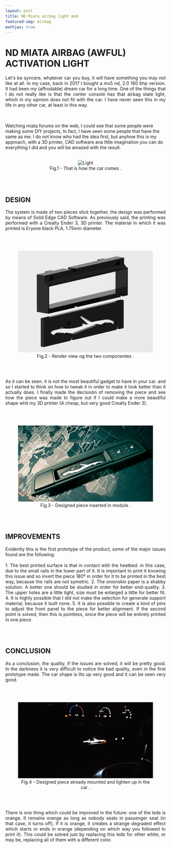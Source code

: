 ```yaml
---
layout: post
title: ND Miata airbag light mod
featured-img: Airbag
mathjax: true
---
```


# ND MIATA AIRBAG (AWFUL) ACTIVATION LIGHT
 <p align="justify">
    Let's be syncere, whatever car you buy, it will have something you may not like at all. In my case, back in 2017 I bought a mx5 nd, 2.0 160 bhp version. It had been my (affrodable) dream car for a long time. One of the things that I do not really like is that the center console has that airbag state light, which in my opinion does not fit with the car. I have never seen this in my life in any other car, at least in this way. 
 </p>
<br/><br/>
Watching miata forums on the web, I could see that some people were making some DIY projects, In fact, I have seen some people that have the same as me. I do not know who had the idea first, but anyhow this is my approach, with a 3D printer, CAD software ana little imagination you can do everything I did and you will be amazed with the result.
<br/><br/>
<figure>
    <div align = "center"><img src="https://images0.autocasion.com/unsafe/700x/unoauto/09/2245/9ffa1167c661ae018ea1eb78cdab1dff4cf114d3.jpeg" alt="Light" class="center">
    <figcaption>Fig.1 - That is how the car comes .</figcaption>
    </div>
</figure>
<br/><br/>

## DESIGN
<p align="justify">
    The system is made of two pieces stick together, the design was performed by means of Solid Edge CAD Software. As previously said, the printing was performed with a Crealty Ender 3, 3D printer. The material in which it was printed is Eryone black PLA, 1.75mm diameter. 
 </p>
<br/><br/>
<figure>
    <div align = "center"><img src="https://raw.githubusercontent.com/jmtorrente/jmtorrente.github.io/master/assets/img/Article_image/Airbag_3.jpg" alt="Lighten" class="center">
    <figcaption>Fig.2 - Render view og the two componentes  .</figcaption>
    </div>
</figure>
<br/><br/>
<p align="justify">
    As it can be seen. it is not the most beautiful gadget to have in your car. and so I started to think on how to tweak it in order to make it look better than it actually does. I finally made the decissión of removing the piece and see how the piece was made to figure out if I could make a more beautiful shape whit my 3D printer (A cheap, but very good Crealty Ender 3).
 </p>
<br/><br/>
<!--Picture of the designed product-->
<figure>
    <div align = "center"><img src="https://raw.githubusercontent.com/jmtorrente/jmtorrente.github.io/master/assets/img/Article_image/Airbag_1.jpg" alt="Lighten" class="center">
    <figcaption>Fig.3 - Designed piece inserted in module .</figcaption>
    </div>
</figure>
<br/><br/>

## IMPROVEMENTS
<p align="justify">
Evidently this is the first prototype of the product, some of the major issues found are the following:
<br/><br/>
    1. The best printed surface is that in contact with the heatbed. in this case, due to the small rails in the lower part of it. It is important to print it knowing this issue and so invert the piece 180º in order for it to be printed in the best way, because the rails are not symetric.
    2. The onionskin paper is a shabby solution. A better one should be studied in order for better end-quality.
    3. The upper holes are a little tight, size must be enlarged a little for better fit.
    4. It is highly possible that I did not make the selection for generate support material, because it built none.
    5. It is also possible to create a kind of pins to adjust the front panel to the piece for better alignment. If the second point is solved, then this is pointless, since the piece will be entirely printed in one piece.
 </p>
<br/><br/>

## CONCLUSION
<p align="justify">
    As a conclusion, the quality, if the issues are solved, it will be pretty good. In the darkness it is very difficult to notice the bad quality, even in the first prototype made. The car shape is lits up very good and it can be seen very good.
</p>
<br/><br/>
<figure>
    <div align = "center"><img src="https://raw.githubusercontent.com/jmtorrente/jmtorrente.github.io/master/assets/img/Article_image/Airbag_2.jpg" alt="Lighten" class="center">
    <figcaption>Fig.4 - Designed piece already mounted and lighten up in the car .</figcaption>
    </div>
</figure>
<br/><br/>
<p align="justify">
    There is one thing which could be improved in the future: one of the leds is orange. It remains orange as long as nobody seats in passenger seat (in that case, it turns off), If it is orange, it creates a strange degraded effect which starts or ends in orange (depending on which way you followed to print it). This could be solved just by replacing this leds for other white, or may be, replacing all of them with a different color.
</p>

